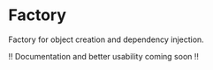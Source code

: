 Factory
=======

Factory for object creation and dependency injection.


!! Documentation and better usability coming soon !!